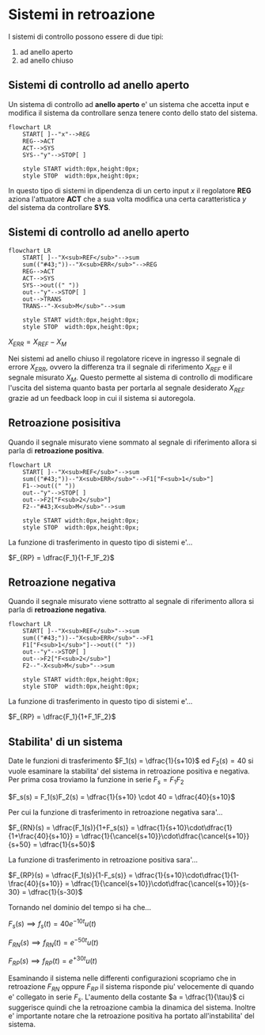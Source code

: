 # Sistemi in retroazione  

I sistemi di controllo possono essere di due tipi:  

1. ad anello aperto
2. ad anello chiuso

## Sistemi di controllo ad anello aperto  

Un sistema di controllo ad **anello aperto** e' un sistema che accetta input e modifica il sistema da controllare senza tenere conto dello stato del sistema.  

```mermaid
flowchart LR
    START[ ]--"x"-->REG
    REG-->ACT
    ACT-->SYS
    SYS--"y"-->STOP[ ]

    style START width:0px,height:0px;
    style STOP  width:0px,height:0px;
```

In questo tipo di sistemi in dipendenza di un certo input $x$ il regolatore **REG** aziona l'attuatore **ACT** che a sua volta modifica una certa caratteristica $y$ del sistema da controllare **SYS**.  

## Sistemi di controllo ad anello aperto  

```mermaid
flowchart LR
    START[ ]--"X<sub>REF</sub>"-->sum
    sum(("#43;"))--"X<sub>ERR</sub>"-->REG
    REG-->ACT
    ACT-->SYS
    SYS-->out((" "))
    out--"y"-->STOP[ ]
    out-->TRANS
    TRANS--"-X<sub>M</sub>"-->sum

    style START width:0px,height:0px;
    style STOP  width:0px,height:0px;
```

$X_{ERR} = X_{REF} - X_M$  

Nei sistemi ad anello chiuso il regolatore riceve in ingresso il segnale di errore $X_{ERR}$, ovvero la differenza tra il segnale di riferimento $X_{REF}$ e il segnale misurato $X_{M}$. Questo permette al sistema di controllo di modificare l'uscita del sistema quanto basta per portarla al segnale desiderato $X_{REF}$ grazie ad un feedback loop in cui il sistema si autoregola.  


## Retroazione posisitiva  

Quando il segnale misurato viene sommato al segnale di riferimento allora si parla di **retroazione positiva**.  

```mermaid
flowchart LR
    START[ ]--"X<sub>REF</sub>"-->sum
    sum(("#43;"))--"X<sub>ERR</sub>"-->F1["F<sub>1</sub>"]
    F1-->out((" "))
    out--"y"-->STOP[ ]
    out-->F2["F<sub>2</sub>"]
    F2--"#43;X<sub>M</sub>"-->sum

    style START width:0px,height:0px;
    style STOP  width:0px,height:0px;
```

La funzione di trasferimento in questo tipo di sistemi e'...  

$F_{RP} = \dfrac{F_1}{1-F_1F_2}$  

## Retroazione negativa  

Quando il segnale misurato viene sottratto al segnale di riferimento allora si parla di **retroazione negativa**.  

```mermaid
flowchart LR
    START[ ]--"X<sub>REF</sub>"-->sum
    sum(("#43;"))--"X<sub>ERR</sub>"-->F1
    F1["F<sub>1</sub>"]-->out((" "))
    out--"y"-->STOP[ ]
    out-->F2["F<sub>2</sub>"]
    F2--"-X<sub>M</sub>"-->sum

    style START width:0px,height:0px;
    style STOP  width:0px,height:0px;
```

La funzione di trasferimento in questo tipo di sistemi e'...  

$F_{RP} = \dfrac{F_1}{1+F_1F_2}$  


## Stabilita' di un sistema  

Date le funzioni di trasferimento $F_1(s) = \dfrac{1}{s+10}$ ed $F_2(s) = 40$ si vuole esaminare la stabilita' del sistema in retroazione positiva e negativa. Per prima cosa troviamo la funzione in serie $F_s = F_1F_2$  

$F_s(s) = F_1(s)F_2(s) = \dfrac{1}{s+10} \cdot 40 = \dfrac{40}{s+10}$  

Per cui la funzione di trasferimento in retroazione negativa sara'...  

$F_{RN}(s) = \dfrac{F_1(s)}{1+F_s(s)} = \dfrac{1}{s+10}\cdot\dfrac{1}{1+\frac{40}{s+10}} = \dfrac{1}{\cancel{s+10}}\cdot\dfrac{\cancel{s+10}}{s+50} = \dfrac{1}{s+50}$  

La funzione di trasferimento in retroazione positiva sara'...  

$F_{RP}(s) = \dfrac{F_1(s)}{1-F_s(s)} = \dfrac{1}{s+10}\cdot\dfrac{1}{1-\frac{40}{s+10}} = \dfrac{1}{\cancel{s+10}}\cdot\dfrac{\cancel{s+10}}{s-30} = \dfrac{1}{s-30}$  

Tornando nel dominio del tempo si ha che...  

$F_s(s) \implies f_s(t) = 40e^{-10t}u(t)$  

$F_{RN}(s) \implies f_{RN}(t) = e^{-50t}u(t)$  

$F_{RP}(s) \implies f_{RP}(t) = e^{+30t}u(t)$  

Esaminando il sistema nelle differenti configurazioni scopriamo che in retroazione $F_{RN}$ oppure $F_{RP}$ il sistema risponde piu' velocemente di quando e' collegato in serie $F_s$. L'aumento della costante $a = \dfrac{1}{\tau}$ ci suggerisce quindi che la retroazione cambia la dinamica del sistema. Inoltre e' importante notare che la retroazione positiva ha portato all'instabilita' del sistema.  
